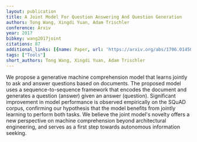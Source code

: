 ```yaml
---
layout: publication
title: A Joint Model For Question Answering And Question Generation
authors: Tong Wang, Xingdi Yuan, Adam Trischler
conference: Arxiv
year: 2017
bibkey: wang2017joint
citations: 87
additional_links: [{name: Paper, url: 'https://arxiv.org/abs/1706.01450'}]
tags: ["Tools"]
short_authors: Tong Wang, Xingdi Yuan, Adam Trischler
---
```

We propose a generative machine comprehension model that learns jointly to
ask and answer questions based on documents. The proposed model uses a
sequence-to-sequence framework that encodes the document and generates a
question (answer) given an answer (question). Significant improvement in model
performance is observed empirically on the SQuAD corpus, confirming our
hypothesis that the model benefits from jointly learning to perform both tasks.
We believe the joint model's novelty offers a new perspective on machine
comprehension beyond architectural engineering, and serves as a first step
towards autonomous information seeking.
